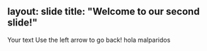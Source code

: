 layout: slide
title: "Welcome to our second slide!"
---
Your text
Use the left arrow to go back! hola malparidos
